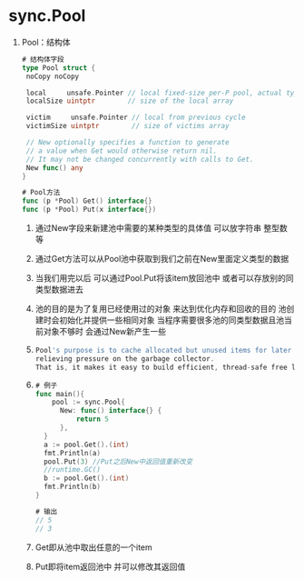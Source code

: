 # sync.Pool

1. Pool：结构体
   
   ```go
   # 结构体字段
   type Pool struct {
   	noCopy noCopy
   
   	local     unsafe.Pointer // local fixed-size per-P pool, actual type is [P]poolLocal
   	localSize uintptr        // size of the local array
   
   	victim     unsafe.Pointer // local from previous cycle
   	victimSize uintptr        // size of victims array
   
   	// New optionally specifies a function to generate
   	// a value when Get would otherwise return nil.
   	// It may not be changed concurrently with calls to Get.
   	New func() any
   }
   
   # Pool方法
   func (p *Pool) Get() interface{}
   func (p *Pool) Put(x interface{})
   ```
   
   1. 通过New字段来新建池中需要的某种类型的具体值 可以放字符串 整型数等
   
   2. 通过Get方法可以从Pool池中获取到我们之前在New里面定义类型的数据
   
   3. 当我们用完以后 可以通过Pool.Put将该item放回池中 或者可以存放别的同类型数据进去
   
   4. 池的目的是为了复用已经使用过的对象 来达到优化内存和回收的目的 池创建时会初始化并提供一些相同对象 当程序需要很多池的同类型数据且池当前对象不够时 会通过New新产生一些 
   
   5. ```go
      Pool's purpose is to cache allocated but unused items for later reuse, 
      relieving pressure on the garbage collector. 
      That is, it makes it easy to build efficient, thread-safe free lists
      ```
   
   6. ```go
      # 例子
      func main(){
          pool := sync.Pool{
      		New: func() interface{} {
      			return 5
      		},
      	}
      	a := pool.Get().(int)
      	fmt.Println(a)
      	pool.Put(3) //Put之后New中返回值重新改变
      	//runtime.GC()
      	b := pool.Get().(int)
      	fmt.Println(b)
      }
      
      # 输出
      // 5
      // 3
      ```
   
   7. Get即从池中取出任意的一个item
   
   8. Put即将item返回池中 并可以修改其返回值
